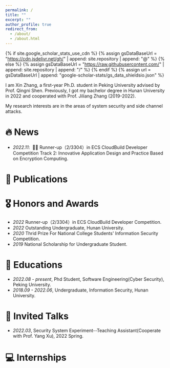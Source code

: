 ```yaml
---
permalink: /
title: ""
excerpt: ""
author_profile: true
redirect_from: 
  - /about/
  - /about.html
---
```


{% if site.google_scholar_stats_use_cdn %}
{% assign gsDataBaseUrl = "https://cdn.jsdelivr.net/gh/" | append: site.repository | append: "@" %}
{% else %}
{% assign gsDataBaseUrl = "https://raw.githubusercontent.com/" | append: site.repository | append: "/" %}
{% endif %}
{% assign url = gsDataBaseUrl | append: "google-scholar-stats/gs_data_shieldsio.json" %}

<span class='anchor' id='about-me'></span>
I am Xin Zhang, a first-year Ph.D. student in Peking University advised by Prof. Qingni Shen. Previously, I got my bachelor degree in Hunan University in 2022 and cooperated with Prof. Jiliang Zhang (2019-2022).

My research interests are in the areas of system security and side channel attacks.


<!-- My research interest includes neural machine translation and computer vision. I have published more than 100 papers at the top international AI conferences with total <a href='https://scholar.google.com/citations?user=rYAO48wAAAAJ'>google scholar citations <strong><span id='total_cit'>260000+</span></strong></a> (You can also use google scholar badge <a href='https://scholar.google.com/citations?user='><img src="https://img.shields.io/endpoint?url={{ url | url_encode }}&logo=Google%20Scholar&labelColor=f6f6f6&color=9cf&style=flat&label=citations"></a>). -->


# 🔥 News
- *2022.11*: &nbsp;🎉🎉 Runner-up（2/3304）in ECS CloudBuild Developer Competition Track 2: Innovative Application Design and Practice Based on Encryption Computing. 
<!-- - *2022.09*: &nbsp;🎉🎉 .  -->

# 📝 Publications 

<!-- <div class='paper-box'><div class='paper-box-image'><div><div class="badge">CVPR 2016</div><img src='images/500x300.png' alt="sym" width="100%"></div></div>
<div class='paper-box-text' markdown="1">

[Deep Residual Learning for Image Recognition](https://openaccess.thecvf.com/content_cvpr_2016/papers/He_Deep_Residual_Learning_CVPR_2016_paper.pdf)

**Kaiming He**, Xiangyu Zhang, Shaoqing Ren, Jian Sun

[**Project**](https://scholar.google.com/citations?view_op=view_citation&hl=zh-CN&user=DhtAFkwAAAAJ&citation_for_view=DhtAFkwAAAAJ:ALROH1vI_8AC) <strong><span class='show_paper_citations' data='DhtAFkwAAAAJ:ALROH1vI_8AC'></span></strong>
- Lorem ipsum dolor sit amet, consectetur adipiscing elit. Vivamus ornare aliquet ipsum, ac tempus justo dapibus sit amet. 
</div>
</div>

- [Lorem ipsum dolor sit amet, consectetur adipiscing elit. Vivamus ornare aliquet ipsum, ac tempus justo dapibus sit amet](https://github.com), A, B, C, **CVPR 2020** -->

# 🎖 Honors and Awards
- *2022* Runner-up（2/3304）in ECS CloudBuild Developer Competition. 
- *2022*  Outstanding Undergraduate, Hunan University. 
- *2020*  Thrid Prize For National College Students' Information Security Competition.
- *2019*  National Scholarship for Undergraduate Student.


# 📖 Educations
- *2022.08 - present*, Phd Student, Software Engineering(Cyber Security), Peking University. 
- *2018.09 - 2022.06*, Undergraduate, Information Security, Hunan University. 

# 💬 Invited Talks
- *2022.03*, Security System Experiment--Teaching Assistant(Cooperate with Prof. Yang Xu), 2022 Spring. 

# 💻 Internships
<!-- - *2019.05 - 2020.02*, [Lorem](https://github.com/), China. -->
